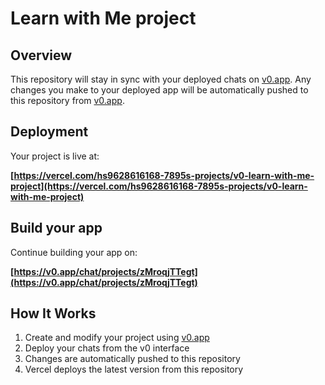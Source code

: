 # Learn with Me project
## Overview

This repository will stay in sync with your deployed chats on [v0.app](https://v0.app).
Any changes you make to your deployed app will be automatically pushed to this repository from [v0.app](https://v0.app).

## Deployment

Your project is live at:

**[https://vercel.com/hs9628616168-7895s-projects/v0-learn-with-me-project](https://vercel.com/hs9628616168-7895s-projects/v0-learn-with-me-project)**

## Build your app

Continue building your app on:

**[https://v0.app/chat/projects/zMroqjTTegt](https://v0.app/chat/projects/zMroqjTTegt)**

## How It Works

1. Create and modify your project using [v0.app](https://v0.app)
2. Deploy your chats from the v0 interface
3. Changes are automatically pushed to this repository
4. Vercel deploys the latest version from this repository
